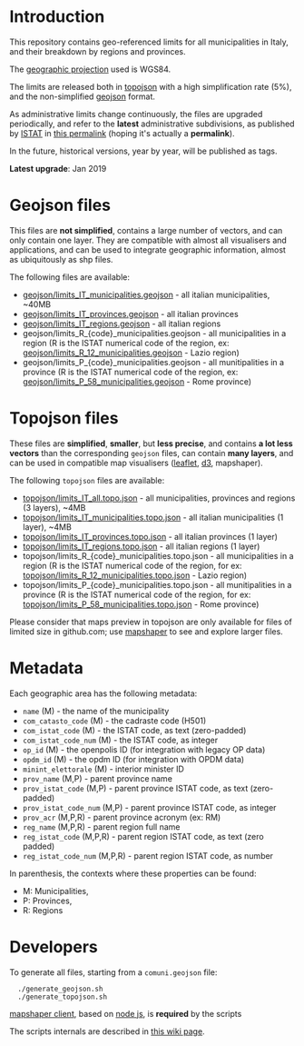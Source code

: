# Introduction

This repository contains geo-referenced limits for all municipalities in Italy,
and their breakdown by regions and provinces.

The [geographic projection](https://github.com/d3/d3-geo) used is WGS84.

The limits are released both in [topojson](https://github.com/topojson/topojson) with a high simplification rate (5%),
and the non-simplified [geojson](https://geojson.org/) format.

As administrative limits change continuously, the files are upgraded periodically, and refer to the **latest** administrative subdivisions, as published by [ISTAT](https://www.istat.it/) in [this permalink](https://www.istat.it/it/archivio/222527) (hoping it's actually a **permalink**).

In the future, historical versions, year by year, will be published as tags.

**Latest upgrade**: Jan 2019

# Geojson files
This files are **not simplified**, contains a large number of vectors, and can only contain one layer.
They are compatible with almost all visualisers and applications, and can be used to integrate geographic information,
almost as ubiquitously as shp files.

The following files are available:
- [geojson/limits_IT_municipalities.geojson](https://github.com/openpolis/geojson-italy/blob/master/geojson/limits_IT_municipalities.geojson) - all italian municipalities, ~40MB
- [geojson/limits_IT_provinces.geojson](https://github.com/openpolis/geojson-italy/blob/master/geojson/limits_IT_provinces.geojson) - all italian provinces
- [geojson/limits_IT_regions.geojson](https://github.com/openpolis/geojson-italy/blob/master/geojson/limits_IT_regions.geojson) - all italian regions
- geojson/limits_R_{code}_municipalities.geojson - all municipalities in a region (R is the ISTAT numerical code of the region, ex: [geojson/limits_R_12_municipalities.geojson](https://github.com/openpolis/geojson-italy/blob/master/geojson/limits_R_12_municipalities.geojson) - Lazio region)
- geojson/limits_P_{code}_municipalities.geojson - all munitipalities in a province (R is the ISTAT numerical code of the region, ex: [geojson/limits_P_58_municipalities.geojson](https://github.com/openpolis/geojson-italy/blob/master/geojson/limits_R_12_municipalities.geojson) - Rome province)

# Topojson files
These files are **simplified**, **smaller**, but **less precise**, and contains **a lot less vectors** than the corresponding `geojson` files, can contain **many layers**, and can be used in compatible map visualisers ([leaflet](https://webkid.io/blog/maps-with-leaflet-and-topojson/), [d3](https://bl.ocks.org/almccon/410b4eb5cad61402c354afba67a878b8), mapshaper).

The following `topojson` files are available:
- [topojson/limits_IT_all.topo.json](https://github.com/openpolis/geojson-italy/blob/master/topojson/limits_IT_all.topo.json) - all municipalities, provinces and regions (3 layers), ~4MB
- [topojson/limits_IT_municipalities.topo.json](https://github.com/openpolis/geojson-italy/blob/master/topojson/limits_IT_municipalities.topo.json) - all italian municipalities (1 layer), ~4MB
- [topojson/limits_IT_provinces.topo.json](https://github.com/openpolis/geojson-italy/blob/master/topojson/limits_IT_provinces.topo.json) - all italian provinces (1 layer)
- [topojson/limits_IT_regions.topo.json](https://github.com/openpolis/geojson-italy/blob/master/topojson/limits_IT_regions.topo.json) - all italian regions (1 layer)
- topojson/limits_R_{code}_municipalities.topo.json - all municipalities in a region (R is the ISTAT numerical code of the region, for ex: [topojson/limits_R_12_municipalities.topo.json](https://github.com/openpolis/geojson-italy/blob/master/topojson/limits_R_12_municipalities.topo.json) - Lazio region)
- topojson/limits_P_{code}_municipalities.topo.json - all munitipalities in a province (R is the ISTAT numerical code of the region, for ex: [topojson/limits_P_58_municipalities.topo.json](https://github.com/openpolis/geojson-italy/blob/master/topojson/limits_P_58_municipalities.topo.json) - Rome province)

Please consider that maps preview in topojson are only available for files of limited size in github.com; use [mapshaper](https://mapshaper.org) to see and explore larger files.

# Metadata
Each geographic area has the following metadata:
- `name` (M) - the name of the municipality
- `com_catasto_code` (M) - the cadraste code (H501)
- `com_istat_code` (M) - the ISTAT code, as text (zero-padded)
- `com_istat_code_num` (M) - the ISTAT code, as integer
- `op_id` (M) - the openpolis ID (for integration with legacy OP data)
- `opdm_id` (M) - the opdm ID (for integration with OPDM data)
- `minint_elettorale` (M) - interior minister ID
- `prov_name` (M,P) - parent province name
- `prov_istat_code` (M,P) - parent province ISTAT code, as text (zero-padded)
- `prov_istat_code_num` (M,P) - parent province ISTAT code, as integer
- `prov_acr` (M,P,R) - parent province acronym (ex: RM)
- `reg_name` (M,P,R) - parent region full name
- `reg_istat_code` (M,P,R) - parent region ISTAT code, as text (zero padded)
- `reg_istat_code_num` (M,P,R) - parent region ISTAT code, as number

In parenthesis, the contexts where these properties can be found:
- M: Municipalities,
- P: Provinces,
- R: Regions

# Developers
To generate all files, starting from a `comuni.geojson` file:
```
  ./generate_geojson.sh
  ./generate_topojson.sh
```
[mapshaper client](https://github.com/mbloch/mapshaper), based on [node js](https://nodejs.org/en/), is **required** by the scripts

The scripts internals are described in [this wiki page](https://github.com/openpolis/geojson-italy/wiki/How-to-generate-the-limits-files).
